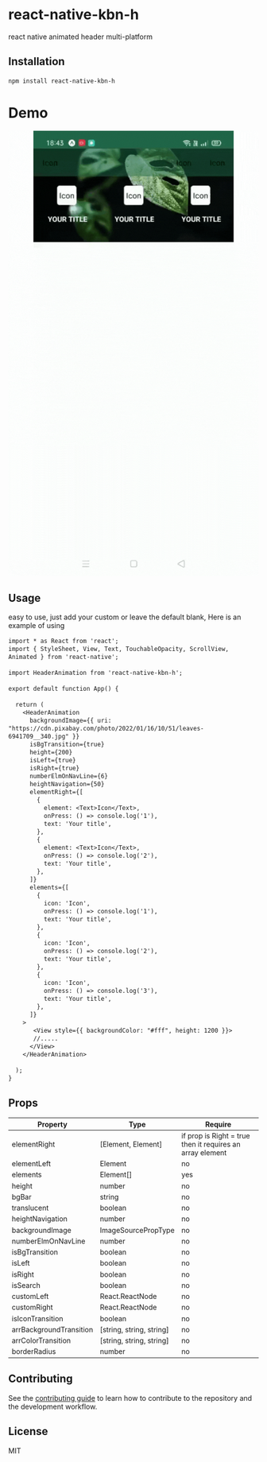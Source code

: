 # react-native-kbn-h

react native animated header multi-platform
## Installation

```sh
npm install react-native-kbn-h
```
# Demo
![Demo ](https://github.com/khanhbachnguyen/react-native-kbn-h/blob/main/example/demo/demo.gif)
## Usage
easy to use, just add your custom or leave the default blank, Here is an example of using
```tsx
import * as React from 'react';
import { StyleSheet, View, Text, TouchableOpacity, ScrollView, Animated } from 'react-native';

import HeaderAnimation from 'react-native-kbn-h';

export default function App() {

  return (
    <HeaderAnimation
      backgroundImage={{ uri: "https://cdn.pixabay.com/photo/2022/01/16/10/51/leaves-6941709__340.jpg" }}
      isBgTransition={true}
      height={200}
      isLeft={true}
      isRight={true}
      numberElmOnNavLine={6}
      heightNavigation={50}
      elementRight={[
        {
          element: <Text>Icon</Text>,
          onPress: () => console.log('1'),
          text: 'Your title',
        },
        {
          element: <Text>Icon</Text>,
          onPress: () => console.log('2'),
          text: 'Your title',
        },
      ]}
      elements={[
        {
          icon: 'Icon',
          onPress: () => console.log('1'),
          text: 'Your title',
        },
        {
          icon: 'Icon',
          onPress: () => console.log('2'),
          text: 'Your title',
        },
        {
          icon: 'Icon',
          onPress: () => console.log('3'),
          text: 'Your title',
        },
      ]}
    >
       <View style={{ backgroundColor: "#fff", height: 1200 }}>
       //.....
      </View>
    </HeaderAnimation>

  );
}

```
## Props
| Property | Type |  Require  |
|---------------|----------|--------------|
| elementRight | [Element, Element] |if prop is Right = true then it requires an array element |
| elementLeft | Element | no |
| elements | Element[] | yes |
| height | number | no |
| bgBar | string | no |
| translucent | boolean | no |
| heightNavigation | number | no |
| backgroundImage | ImageSourcePropType | no |
| numberElmOnNavLine | number | no |
| isBgTransition | boolean | no |
| isLeft | boolean | no |
| isRight | boolean | no |
| isSearch | boolean | no |
| customLeft | React.ReactNode | no |
| customRight | React.ReactNode | no | 
| isIconTransition | boolean | no |
| arrBackgroundTransition | [string, string, string] | no |
| arrColorTransition | [string, string, string] | no |
| borderRadius | number | no |


## Contributing

See the [contributing guide](CONTRIBUTING.md) to learn how to contribute to the repository and the development workflow.

## License

MIT


